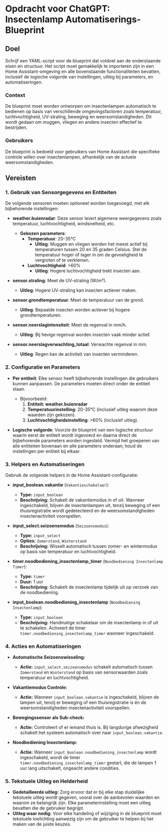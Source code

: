# Opdracht voor ChatGPT: Insectenlamp Automatiserings-Blueprint

## Doel
Schrijf een YAML-script voor de blueprint dat voldoet aan de onderstaande eisen en structuur. Het script moet gemakkelijk te importeren zijn in een Home Assistant-omgeving en alle bovenstaande functionaliteiten bevatten, inclusief de logische volgorde van instellingen, uitleg bij parameters, en automatiseringen.

### Context
De blueprint moet worden ontworpen om insectenlampen automatisch te bedienen op basis van verschillende omgevingsfactoren zoals temperatuur, luchtvochtigheid, UV-straling, beweging en weersomstandigheden. Dit wordt gedaan om muggen, vliegen en andere insecten effectief te bestrijden.

### Gebruikers
De blueprint is bedoeld voor gebruikers van Home Assistant die specifieke controle willen over insectenlampen, afhankelijk van de actuele weersomstandigheden.

## Vereisten

### 1. Gebruik van Sensorgegevens en Entiteiten
De volgende sensoren moeten optioneel worden toegevoegd, met elk bijbehorende instellingen:
- **weather.buienradar**: Deze sensor levert algemene weergegevens zoals temperatuur, luchtvochtigheid, windsnelheid, etc.
  - **Gekozen parameters**:
    - **Temperatuur**: 20-35°C
      - **Uitleg**: Muggen en vliegen worden het meest actief bij temperaturen tussen 20 en 35 graden Celsius. Stel de temperatuur hoger of lager in om de gevoeligheid te vergroten of te verkleinen.
    - **Luchtvochtigheid**: >60%
      - **Uitleg**: Hogere luchtvochtigheid trekt insecten aan.
  
- **sensor.straling**: Meet de UV-straling (W/m²).
  - **Uitleg**: Hogere UV-straling kan insecten actiever maken.

- **sensor.grondtemperatuur**: Meet de temperatuur van de grond.
  - **Uitleg**: Bepaalde insecten worden actiever bij hogere grondtemperaturen.

- **sensor.neerslagintensiteit**: Meet de regenval in mm/h.
  - **Uitleg**: Bij hevige regenval worden insecten vaak minder actief.

- **sensor.neerslagverwachting_totaal**: Verwachte regenval in mm.
  - **Uitleg**: Regen kan de activiteit van insecten verminderen.

### 2. Configuratie en Parameters
- **Per entiteit**: Elke sensor heeft bijbehorende instellingen die gebruikers kunnen aanpassen. De parameters moeten direct onder de entiteit staan. 
  - Bijvoorbeeld:
    1. **Entiteit: weather.buienradar**
    2. **Temperatuurinstelling**: 20-35°C (inclusief uitleg waarom deze waarden zijn gekozen).
    3. **Luchtvochtigheidsinstelling**: >60% (inclusief uitleg).
  
- **Logische volgorde**: Voorzie de blueprint van een logische structuur waarin eerst de entiteit wordt ingevoerd en daarna direct de bijbehorende parameters worden ingesteld. Vermijd het groeperen van alle entiteiten bovenaan en alle parameters onderaan; houd de instellingen per entiteit bij elkaar.

### 3. Helpers en Automatiseringen
Gebruik de volgende helpers in de Home Assistant-configuratie:
- **input_boolean.vakantie** (`Vakantieschakelaar`):
  - **Type:** `input_boolean`
  - **Beschrijving:** Schakelt de vakantiemodus in of uit. Wanneer ingeschakeld, blijven de insectenlampen uit, tenzij beweging of een thuisregistratie wordt gedetecteerd en de weersomstandigheden insectenactiviteit voorspellen.

- **input_select.seizoensmodus** (`Seizoensmodus`):
  - **Type:** `input_select`
  - **Opties:** `Zomerstand`, `Winterstand`
  - **Beschrijving:** Wisselt automatisch tussen zomer- en wintermodus op basis van temperatuur en luchtvochtigheid.

- **timer.noodbediening_insectenlamp_timer** (`Noodbediening Insectenlamp Timer`):
  - **Type:** `timer`
  - **Duur:** 1 uur
  - **Beschrijving:** Schakelt de insectenlamp tijdelijk uit op verzoek van de noodbediening.

- **input_boolean.noodbediening_insectenlamp** (`Noodbediening Insectenlamp`):
  - **Type:** `input_boolean`
  - **Beschrijving:** Handmatige schakelaar om de insectenlamp in of uit te schakelen. Activeert de timer `timer.noodbediening_insectenlamp_timer` wanneer ingeschakeld.

### 4. Acties en Automatiseringen
- **Automatische Seizoenswisseling:**
  - **Actie:** `input_select.seizoensmodus` schakelt automatisch tussen `Zomerstand` en `Winterstand` op basis van sensorwaarden zoals temperatuur en luchtvochtigheid.
  
- **Vakantiemodus Controle:**
  - **Actie:** Wanneer `input_boolean.vakantie` is ingeschakeld, blijven de lampen uit, tenzij er beweging of een thuisregistratie is én de weersomstandigheden insectenactiviteit voorspellen.

- **Bewegingssensor als Sub-check:**
  - **Actie:** Controleert of er iemand thuis is. Bij langdurige afwezigheid schakelt het systeem automatisch over naar `input_boolean.vakantie`.

- **Noodbediening Insectenlamp:**
  - **Actie:** Wanneer `input_boolean.noodbediening_insectenlamp` wordt ingeschakeld, wordt de timer `timer.noodbediening_insectenlamp_timer` gestart, die de lampen 1 uur lang uitschakelt, ongeacht andere condities.

### 5. Tekstuele Uitleg en Helderheid
- **Gedetailleerde uitleg:** Zorg ervoor dat er bij elke stap duidelijke tekstuele uitleg wordt gegeven, vooral over de aanbevolen waarden en waarom ze belangrijk zijn. Elke parameterinstelling moet een uitleg bevatten die de gebruiker begrijpt.
- **Uitleg waar nodig:** Voor elke handeling of wijziging in de blueprint moet tekstuele toelichting aanwezig zijn om de gebruiker te helpen bij het maken van de juiste keuzes.

